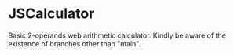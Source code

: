 # JSCalculator
Basic 2-operands web arithmetic calculator. Kindly be aware of the existence of branches other than "main".
